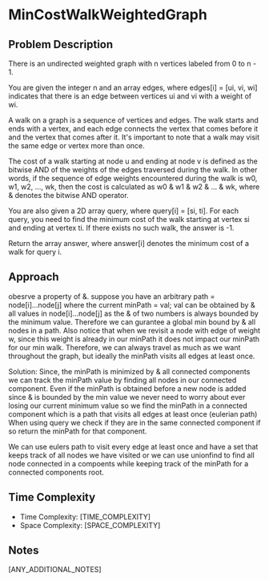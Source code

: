 # MinCostWalkWeightedGraph

## Problem Description
There is an undirected weighted graph with n vertices labeled from 0 to n - 1.

You are given the integer n and an array edges, where edges[i] = [ui, vi, wi] indicates that there is an edge between vertices ui and vi with a weight of wi.

A walk on a graph is a sequence of vertices and edges. The walk starts and ends with a vertex, and each edge connects the vertex that comes before it and the vertex that comes after it. It's important to note that a walk may visit the same edge or vertex more than once.

The cost of a walk starting at node u and ending at node v is defined as the bitwise AND of the weights of the edges traversed during the walk. In other words, if the sequence of edge weights encountered during the walk is w0, w1, w2, ..., wk, then the cost is calculated as w0 & w1 & w2 & ... & wk, where & denotes the bitwise AND operator.

You are also given a 2D array query, where query[i] = [si, ti]. For each query, you need to find the minimum cost of the walk starting at vertex si and ending at vertex ti. If there exists no such walk, the answer is -1.

Return the array answer, where answer[i] denotes the minimum cost of a walk for query i.

## Approach
obesrve a property of &. suppose you have an arbitrary path = node[i]...node[j] where the current minPath = val;
val can be obtained by & all values in node[i]...node[j] as the & of two numbers is always bounded by the minimum value.
Therefore we can gurantee a global min bound by & all nodes in a path. 
Also notice that when we revisit a node with edge of weight w, since this weight is already in our minPath it does not impact our minPath for our min walk.
Therefore, we can always travel as much as we want throughout the graph, but ideally the minPath visits all edges at least once.

Solution:
Since, the minPath is minimized by & all connected components we can track the minPath value by finding all nodes in our connected component.
Even if the minPath is obtained before a new node is added since & is bounded by the min value we never need to worry about ever losing our current minimum value
so we find the minPath in a connected component which is a path that visits all edges at least once (eulerian path) 
When using query we check if they are in the same connected component if so return the minPath for that component.

We can use eulers path to visit every edge at least once and have a set that keeps track of all nodes we have visited or we can use unionfind to find all node connected in a compoents while keeping track of the minPath for a connected components root.

## Time Complexity
- Time Complexity: [TIME_COMPLEXITY]
- Space Complexity: [SPACE_COMPLEXITY]

## Notes
[ANY_ADDITIONAL_NOTES]
